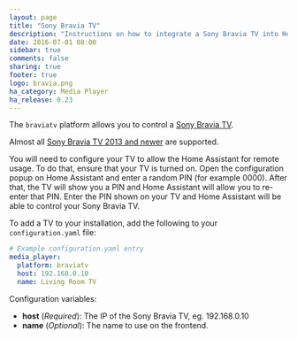 ```yaml
---
layout: page
title: "Sony Bravia TV"
description: "Instructions on how to integrate a Sony Bravia TV into Home Assistant."
date: 2016-07-01 08:00
sidebar: true
comments: false
sharing: true
footer: true
logo: bravia.png
ha_category: Media Player
ha_release: 0.23
---
```


The `braviatv` platform allows you to control a [Sony Bravia TV](http://www.sony.com).

Almost all [Sony Bravia TV 2013 and newer](http://info.tvsideview.sony.net/en_ww/home_device.html#bravia) are supported. 

You will need to configure your TV to allow the Home Assistant for remote usage. To do that, ensure that your TV is turned on. Open the configuration popup on Home Assistant and enter a random PIN (for example 0000). After that, the TV will show you a PIN and Home Assistant will allow you to re-enter that PIN. Enter the PIN shown on your TV and Home Assistant will be able to control your Sony Bravia TV.

To add a TV to your installation, add the following to your `configuration.yaml` file:

```yaml
# Example configuration.yaml entry
media_player:
  platform: braviatv
  host: 192.168.0.10
  name: Living Room TV
```

Configuration variables:

- **host** (*Required*): The IP of the Sony Bravia TV, eg. 192.168.0.10
- **name** (*Optional*): The name to use on the frontend.


